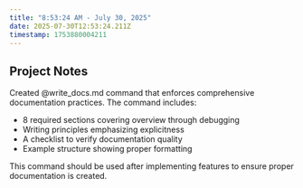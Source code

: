 ```yaml
---
title: "8:53:24 AM - July 30, 2025"
date: 2025-07-30T12:53:24.211Z
timestamp: 1753880004211
---
```


## Project Notes

Created @write_docs.md command that enforces comprehensive documentation practices. The command includes:
- 8 required sections covering overview through debugging
- Writing principles emphasizing explicitness
- A checklist to verify documentation quality
- Example structure showing proper formatting

This command should be used after implementing features to ensure proper documentation is created.
